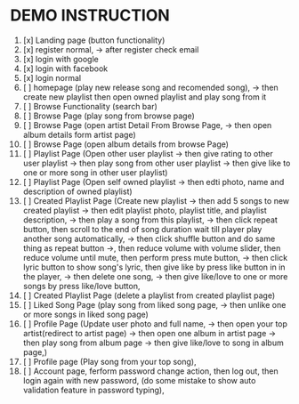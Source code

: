 
# DEMO INSTRUCTION

1. [x] Landing page (button functionality) 
2. [x] register normal, -> after register check email
3. [x] login with google
4. [x] login with facebook
5. [x] login normal
6. [ ] homepage (play new release song and recomended song), -> then create new playlist then open owned playlist and play song from it
8. [ ] Browse Functionality (search bar)
9. [ ] Browse Page (play song from browse page)
10. [ ] Browse Page (open artist Detail From Browse Page, -> then open album details form artist page)
11. [ ] Browse Page (open album details from browse Page)
12. [ ] Playlist Page (Open other user playlist -> then give rating to other user playlist -> then play song from other user playlist -> then give like to one or more song in other user playlist)
13. [ ] Playlist Page (Open self owned playlist -> then edti photo, name and description of owned playlist)
14. [ ] Created Playlist Page (Create new playlist -> then add 5 songs to new created playlist -> then edit playlist photo, playlist title, and playlist description, -> then play a song from this playlist, -> then click repeat button, then scroll to the end of song duration wait till player play another song automatically, -> then click shuffle button and do same thing as repeat button ->, then reduce volume with volume slider, then reduce volume until mute, then perform press mute button, -> then click lyric button to show song's lyric, then give like by press like button in in the player, -> then delete one song, -> then give like/love to one or more songs by press like/love button,
15. [ ] Created Playlist Page (delete a playlist from created playlist page) 
16. [ ] Liked Song Page (play song from liked song page, -> then unlike one or more songs in liked song page)
17. [ ] Profile Page (Update user photo and full name, -> then open your top artist(redirect to artist page) -> then open one album in artist page -> then play song  from album page -> then give like/love to song in album page,)
18. [ ] Profile page (Play song from  your top song),
19. [ ] Account page, ferform password change action, then log out, then login again with new password, (do some mistake to show auto validation feature in password typing),
